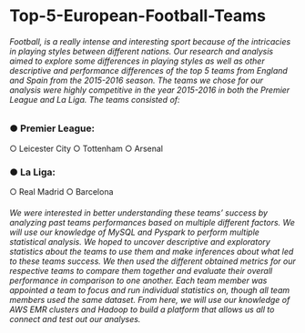# Top-5-European-Football-Teams
###### Football, is a really intense and interesting sport because of the intricacies in playing styles between different nations. Our research and analysis aimed to explore some differences in playing styles as well as other descriptive and performance differences of the top 5 teams from England and Spain from the 2015-2016 season. The teams we chose for our analysis were highly competitive in the year 2015-2016 in both the Premier League and La Liga. The teams consisted of:
### ● Premier League:
  ○ Leicester City
  ○ Tottenham
  ○ Arsenal 
### ● La Liga:
  ○ Real Madrid
  ○ Barcelona
###### We were interested in better understanding these teams’ success by analyzing past teams performances based on multiple different factors. We will use our knowledge of MySQL and Pyspark to perform multiple statistical analysis. We hoped to uncover descriptive and exploratory statistics about the teams to use them and make inferences about what led to these teams success. We then used the different obtained metrics for our respective teams to compare them together and evaluate their overall performance in comparison to one another. Each team member was appointed a team to focus and run individual statistics on, though all team members used the same dataset. From here, we will use our knowledge of AWS EMR clusters and Hadoop to build a platform that allows us all to connect and test out our analyses.
